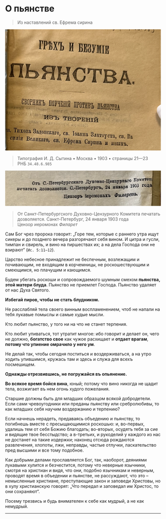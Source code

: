 # О пьянстве

> Из наставлений св. Ефрема сирина

![грех и безумие пьянства 1903](../assets/sin_and_insanity_of_wine_1903_inner.png)

> Типография И. Д. Сытина • Москва • 1903 • страницы 21—23 <br> РНБ `34.48.6.985`

![Православная церковь активно борется с грехом винопития](../assets/sinod_permit_1903_01_24.png)

> От Санкт-Петербургского Духовно-Цензурного Комитета печатать дозволяется. Санкт-Петербург, 24 января 1903 года <br> Цензор иеромонах *Филарет*

<!-- страница 21. -->

Сам Бог чрез пророка говорит: „Горе тем, которые с раннего утра ищут сикеры и до позднего вечера разгорячают себя вином. И цитра и гусли, тимпан и свирель, и вино на пиршествах их; а на дела Господа они не взирают“ (`Ис. 5:11—12`).

Царство небесное принадлежит не беспечным, возлежащим и почивающим, не входящим в корчемницы, не роскошествующим и смеющимся, но плачущим и кающимся.

Будем убегать роскоши и сопровождаемого шумным смехом **пьянства, этой матери блуда**. Пьянство не приемлет Господа. Пьянство удаляет от нас Духа Святого.

**Избегай пиров, чтобы не стать блудником.**

Не расслабляй тела своего винным воспламенением, чтоб не напали на тебя лукавые помыслы и самые худые мысли.

<!-- страница 22. -->Кто любит пьянство, у того ни на что не станет терпения.

Кто любит упиваться, тот утратит многое: ибо говорит и делает он, чего не должно, **богатство свое** как чужое расхищает и **отдает врагам**, **потому что упиение омрачило у него ум**.

Не делай так, чтобы сегодня поститься и воздерживаться, а на утро ходить упившимся, кружась там и здесь и служа для всехъ посмешищем.

**Однажды отрезвившись, не погружайся въ опьянение.**

**Во всякое время бойся вина**, юный; потому что вино никогда не щадит тела, возжигает въ нем огонь худого пожелания.

Старшие должны быть для младших образцом всякой добродетели. Если сами чревоугодники или преданы пьянству или сребролюбивы, то как младших себя научим воздержанию и терпению?

Если начнешь нерадеть, предаваясь объедению и пьянству, то погибнешь вместе с пресыщающимися роскошью: и, во-первых, удалишь тем от себя Божию благодать; во-вторых, осудятъ тебя за сие и видящие твое бесстыдство; а в-третьих, и рукоделий у каждого из нас не достанет на такие издержки; наконец отсюда рождаются развлечения, хлопоты, лжи, неправды, частые отлучки, ласкательство пред высшими и все тому подобное.

Как добрыми делами прославляется Бог, так, наоборот, деяниями лукавыми хулится и безче<!-- страница 23. -->стится, потому что неверные язычники, смотря на христиан и видя, что они, подобно язычникам и неверным, проводят время в объедении и пьянстве, не рассуждают, что это – немысленные христиане, преступающие закон и заповеди Христовы, но в хулу христианскую говорят: „Что передал и заповедал им Христос, то они сохраняют“.

Посему трезвись и будь внимателен к себе как мудрый, а не как немудрый.

-----